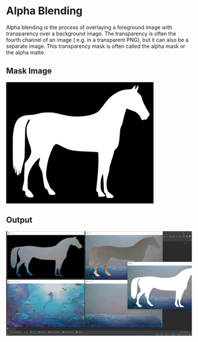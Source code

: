 # Alpha Blending
Alpha blending is the process of overlaying a foreground image with transparency over a background image. The transparency is often the fourth channel of an image ( e.g. in a transparent PNG), but it can also be a separate image. This transparency mask is often called the alpha mask or the alpha matte.

## Mask Image
<img src="https://github.com/sourabmaity/OpenCV_Basics/blob/main/Alpha%20Blending/mask.png" >

## Output
<img src="https://github.com/sourabmaity/OpenCV_Basics/blob/main/Alpha%20Blending/AlphaBlending.png" >
